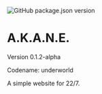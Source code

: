 ![GitHub package.json version](https://img.shields.io/github/package-json/v/Skk-nsmt/AKANE) 

# A.K.A.N.E.

Version 0.1.2-alpha

Codename: underworld

A simple website for 22/7.